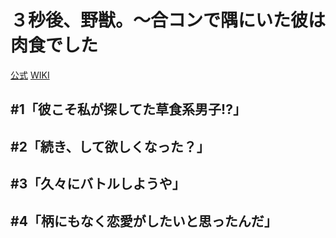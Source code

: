 # ３秒後、野獣。～合コンで隅にいた彼は肉食でした

[公式](https://3byogoyaju.af-original.com/) 
[WIKI](https://ja.wikipedia.org/wiki/3%E7%A7%92%E5%BE%8C%E3%80%81%E9%87%8E%E7%8D%A3%E3%80%82%E3%80%9C%E5%90%88%E3%82%B3%E3%83%B3%E3%81%A7%E9%9A%85%E3%81%AB%E3%81%84%E3%81%9F%E5%BD%BC%E3%81%AF%E6%B7%AB%E3%82%89%E3%81%AA%E8%82%89%E9%A3%9F%E3%81%A7%E3%81%97%E3%81%9F) 

## #1「彼こそ私が探してた草食系男子!?」

## #2「続き、して欲しくなった？」

## #3「久々にバトルしようや」

## #4「柄にもなく恋愛がしたいと思ったんだ」
